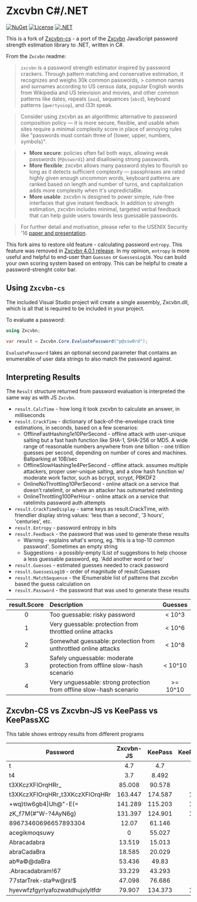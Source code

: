 Zxcvbn C#/.NET
==============

[![NuGet](https://img.shields.io/nuget/v/zxcvbn-extra)](https://www.nuget.org/packages/zxcvbn-extra)
[![License](https://img.shields.io/github/license/AdisonCavani/zxcvbn-extra-cs)](https://github.com/AdisonCavani/zxcvbn-extra-cs/blob/master/LICENSE)
[![.NET](https://github.com/AdisonCavani/zxcvbn-extra-cs/actions/workflows/dotnet.yml/badge.svg?branch=master)](https://github.com/AdisonCavani/zxcvbn-extra-cs/actions/workflows/dotnet.yml)


This is a fork of [Zxcvbn-cs](https://github.com/trichards57/zxcvbn-cs) - a port of the [Zxcvbn](https://github.com/dropbox/zxcvbn) JavaScript password strength estimation library to .NET, written in C#.

From the `Zxcvbn` readme:

> `zxcvbn` is a password strength estimator inspired by password crackers. Through pattern matching and conservative estimation, it recognizes and weighs 30k common passwords, > common names and surnames according to US census data, popular English words from Wikipedia and US television and movies, and other common patterns like dates, repeats (`aaa`), sequences (`abcd`), keyboard patterns (`qwertyuiop`), and l33t speak.

> Consider using zxcvbn as an algorithmic alternative to password composition policy — it is more secure, flexible, and usable when sites require a minimal complexity score in place of annoying rules like "passwords must contain three of {lower, upper, numbers, symbols}".

> * __More secure__: policies often fail both ways, allowing weak passwords (`P@ssword1`) and disallowing strong passwords.
> * __More flexible__: zxcvbn allows many password styles to flourish so long as it detects sufficient complexity — passphrases are rated highly given enough uncommon words, keyboard patterns are ranked based on length and number of turns, and capitalization adds more complexity when it's unpredictaBle.
> * __More usable__: zxcvbn is designed to power simple, rule-free interfaces that give instant feedback. In addition to strength estimation, zxcvbn includes minimal, targeted verbal feedback that can help guide users towards less guessable passwords.

> For further detail and motivation, please refer to the USENIX Security '16 [paper and presentation](https://www.usenix.org/conference/usenixsecurity16/technical-sessions/presentation/wheeler).

This fork aims to restore old feature - calculating password `entropy`. This feature was removed in [Zxcvbn 4.0.1 release](https://github.com/dropbox/zxcvbn/releases/tag/4.0.1). In my opinion, `entropy` is more useful and helpful to end-user than `Guesses` or `GuessesLog10`. You can build your own scoring system based on entropy. This can be helpful to create a password-strenght color bar.

## Using `Zxcvbn-cs`

The included Visual Studio project will create a single assembly, Zxcvbn.dll, which is all that is
required to be included in your project.

To evaluate a password:

``` C#
using Zxcvbn;

var result = Zxcvbn.Core.EvaluatePassword("p@ssw0rd");
```

`EvaluatePassword` takes an optional second parameter that contains an enumerable of
user data strings to also match the password against.

## Interpreting Results

The `Result` structure returned from password evaluation is interpreted the same way as with JS `Zxcvbn`.

- `result.CalcTime` - how long it took zxcvbn to calculate an answer, in milliseconds
- `result.CrackTime` - dictionary of back-of-the-envelope crack time estimations, in seconds, based on a few scenarios:
     * OfflineFastHashing1e10PerSecond - offline attack with user-unique salting but a fast hash function like SHA-1, SHA-256 or MD5. A wide range of reasonable numbers anywhere from one billion - one trillion guesses per second, depending on number of cores and machines. Ballparking at 10B/sec
     * OfflineSlowHashing1e4PerSecond - offline attack. assumes multiple attackers, proper user-unique salting, and a slow hash function w/ moderate work factor, such as bcrypt, scrypt, PBKDF2
     * OnlineNoThrottling10PerSecond - online attack on a service that doesn't ratelimit, or where an attacker has outsmarted ratelimiting
     * OnlineThrottling100PerHour - online attack on a service that ratelimits password auth attempts
- `result.CrackTimeDisplay` - same keys as result.CrackTime, with friendlier display string values: 'less than a second', '3 hours', 'centuries', etc.
- `result.Entropy` - password entropy in bits
- `result.Feedback` - the password that was used to generate these results
     * Warning - explains what's wrong, eg. 'this is a top-10 common password'. Sometimes an empty string
     * Suggestions - a possibly-empty IList<string> of suggestions to help choose a less guessable password, eg. 'Add another word or two'
- `result.Guesses` - estimated guesses needed to crack password
- `result.GuessesLog10` - order of magnitude of result.Guesses
- `result.MatchSequence` - the IEnumerable<Match> list of patterns that zxcvbn based the guess calculation on
- `result.Password` - the password that was used to generate these results
 

| result.Score | Description  | Guesses |
| :----------: | :----------- | :------:|
| 0 | Too guessable: risky password  | < 10^3 |
| 1 | Very guessable: protection from throttled online attacks | < 10^6 |
| 2 | Somewhat guessable: protection from unthrottled online attacks | < 10^8 |
| 3 | Safely unguessable: moderate protection from offline slow-hash scenario | < 10^10 |
| 4 | Very unguessable: strong protection from offline slow-hash scenario | >= 10^10 |

## Zxcvbn-CS vs Zxcvbn-JS vs KeePass vs KeePassXC
This table shows entropy results from different programs

| Password                         | Zxcvbn-JS | KeePass | KeePassXC | Zxcvbn-CS |
|----------------------------------|:---------:|:-------:|:---------:|-----------|
| t                                | 4.7       | 4.7     | 5         | 3.32      |
| t4                               | 3.7       | 8.492   | 11        | 4.7       |
| t3XKczXFIOrqHRr_                 | 85.008    | 90.578  | 92        | 91.96     |
| t3XKczXFIOrqHRr_t3XKczXFIOrqHRr  | 163.447   | 174.587 | 102       | 179.85    |
| +wq)tIw6gb4]Uh@"-E(=             | 141.289   | 115.203 | 127       | 120.62    |
| zK_f7M\(#"W-?4AyN6g}             | 131.397   | 124.901 | 131       | 128.7     |
| 89673460696657893304             | 12.07     | 61.146  | 60        | 63.56     |
| acegikmoqsuwy                    | 0         | 55.027  | 9         | 4.7       |
| Abracadabra                      | 13.519    | 15.013  | 8         | 13.51     |
| abraCadaBra                      | 18.585    | 20.029  | 10        | 18.57     |
| ab®a©@daBra                      | 53.436    | 49.83   | 19        | 56        |
| .Abracadabram!67                 | 33.229    | 43.293  | 41        | 40.12     |
| 77starTrek-sta®w@rs!$            | 47.098    | 76.686  | 63        | 66.87     |
| hyevwfzfgyrlyafozwatdhujxlyltfdr | 79.907    | 134.373 | 135       | 138.67    |
